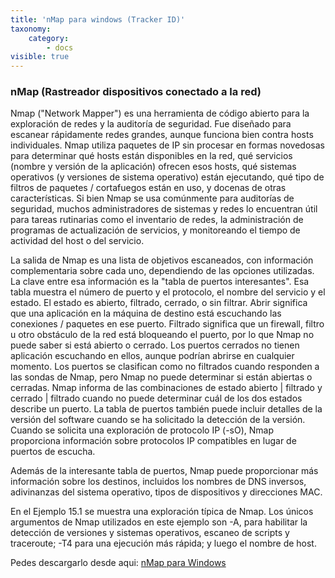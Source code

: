 ```yaml
---
title: 'nMap para windows (Tracker ID)'
taxonomy:
    category:
        - docs
visible: true
---
```


### nMap (Rastreador dispositivos conectado a la red) ###

Nmap ("Network Mapper") es una herramienta de código abierto para la exploración de redes y la auditoría de seguridad. Fue diseñado para escanear rápidamente redes grandes, aunque funciona bien contra hosts individuales. Nmap utiliza paquetes de IP sin procesar en formas novedosas para determinar qué hosts están disponibles en la red, qué servicios (nombre y versión de la aplicación) ofrecen esos hosts,
qué sistemas operativos (y versiones de sistema operativo) están ejecutando, qué tipo de filtros de paquetes / cortafuegos están en uso, y docenas de otras características. Si bien Nmap se usa comúnmente para auditorías de seguridad, muchos administradores de sistemas y redes lo encuentran útil para tareas rutinarias como el inventario de redes, la administración de programas de actualización de servicios,
y monitoreando el tiempo de actividad del host o del servicio.

La salida de Nmap es una lista de objetivos escaneados, con información complementaria sobre cada uno, dependiendo de las opciones utilizadas. La clave entre esa información es la "tabla de puertos interesantes". Esa tabla muestra el número de puerto y el protocolo, el nombre del servicio y el estado. El estado es abierto, filtrado, cerrado,
o sin filtrar. Abrir significa que una aplicación en la máquina de destino está escuchando las conexiones / paquetes en ese puerto. Filtrado significa que un firewall, filtro u otro obstáculo de la red está bloqueando el puerto, por lo que Nmap no puede saber si está abierto o cerrado. Los puertos cerrados no tienen aplicación escuchando en ellos,
aunque podrían abrirse en cualquier momento. Los puertos se clasifican como no filtrados cuando responden a las sondas de Nmap, pero Nmap no puede determinar si están abiertas o cerradas. Nmap informa de las combinaciones de estado abierto | filtrado y cerrado | filtrado cuando no puede determinar cuál de los dos estados describe un puerto.
La tabla de puertos también puede incluir detalles de la versión del software cuando se ha solicitado la detección de la versión. Cuando se solicita una exploración de protocolo IP (-sO), Nmap proporciona información sobre protocolos IP compatibles en lugar de puertos de escucha.

Además de la interesante tabla de puertos, Nmap puede proporcionar más información sobre los destinos, incluidos los nombres de DNS inversos,
adivinanzas del sistema operativo, tipos de dispositivos y direcciones MAC.

En el Ejemplo 15.1 se muestra una exploración típica de Nmap. Los únicos argumentos de Nmap utilizados en este ejemplo son -A, para habilitar la detección de versiones y sistemas operativos, escaneo de scripts y traceroute; -T4 para una ejecución más rápida; y luego el nombre de host.

Pedes descargarlo desde aqui: [nMap para Windows](https://nmap.org/dist/nmap-7.70-setup.exe)

